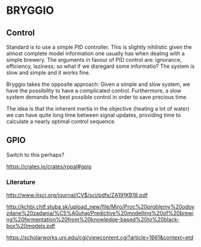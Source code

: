 # BRYGGIO

## Control

Standard is to use a simple PID controller. This is slightly nihilistic given the almost complete model information one usually has when dealing with a simple brewery.
The arguments in favour of PID control are: ignorance, efficiency, laziness; so what if we disregard some informatio? The system is slow and simple and it works fine.

Bryggio takes the opposite approach: Given a simple and slow system, we have the possibility to have a complicated control. Furthermore, a slow system demands the best possible control in order to save precious time.

The idea is that the inherent inertia in the objective (heating a lot of water) we can have quite long time between signal updates, providing time to calculate a nearly optimal control sequence.

## GPIO

Switch to this perhaps?

https://crates.io/crates/rppal#gpio

### Literature
http://www.iiisci.org/journal/CV$/sci/pdfs/ZA191KB18.pdf

http://kchbi.chtf.stuba.sk/upload_new/file/Miro/Proc%20problemy%20odovzdane%20zadania/%C5%A0uhaj/Predictive%20modelling%20of%20brewing%20fermentation%20from%20knowledge-based%20to%20black-box%20models.pdf

https://scholarworks.uni.edu/cgi/viewcontent.cgi?article=1661&context=etd
